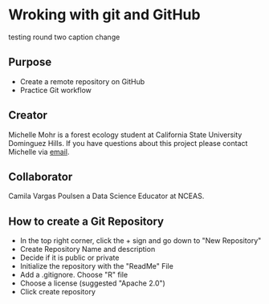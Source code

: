 # Wroking with git and GitHub
testing round two caption change 

## Purpose 

- Create a remote repository on GitHub
- Practice Git workflow

## Creator

Michelle Mohr is a forest ecology student at California State University Dominguez Hills. If you have questions about this project please contact Michelle via [email](mailto:mmohr2@toromail.csudh.edu).

## Collaborator
Camila Vargas Poulsen a Data Science Educator at NCEAS.

## How to create a Git Repository 
- In the top right corner, click the + sign and go down to "New Repository"
- Create Repository Name and description
- Decide if it is public or private 
- Initialize the repository with the "ReadMe" File 
- Add a .gitignore. Choose "R" file
- Choose a license (suggested "Apache 2.0") 
- Click create repository

